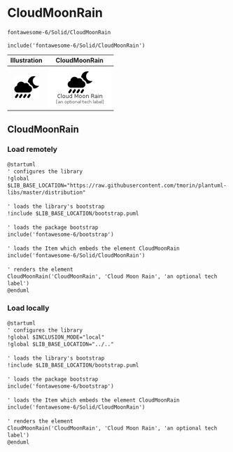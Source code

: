 # CloudMoonRain


```text
fontawesome-6/Solid/CloudMoonRain
```

```text
include('fontawesome-6/Solid/CloudMoonRain')
```



| Illustration | CloudMoonRain |
| :---: | :---: |
| ![illustration for Illustration](../../fontawesome-6/Solid/CloudMoonRain.png) | ![illustration for CloudMoonRain](../../fontawesome-6/Solid/CloudMoonRain.Local.png) |




## CloudMoonRain

### Load remotely
```plantuml
@startuml
' configures the library
!global $LIB_BASE_LOCATION="https://raw.githubusercontent.com/tmorin/plantuml-libs/master/distribution"

' loads the library's bootstrap
!include $LIB_BASE_LOCATION/bootstrap.puml

' loads the package bootstrap
include('fontawesome-6/bootstrap')

' loads the Item which embeds the element CloudMoonRain
include('fontawesome-6/Solid/CloudMoonRain')

' renders the element
CloudMoonRain('CloudMoonRain', 'Cloud Moon Rain', 'an optional tech label')
@enduml
```

### Load locally
```plantuml
@startuml
' configures the library
!global $INCLUSION_MODE="local"
!global $LIB_BASE_LOCATION="../.."

' loads the library's bootstrap
!include $LIB_BASE_LOCATION/bootstrap.puml

' loads the package bootstrap
include('fontawesome-6/bootstrap')

' loads the Item which embeds the element CloudMoonRain
include('fontawesome-6/Solid/CloudMoonRain')

' renders the element
CloudMoonRain('CloudMoonRain', 'Cloud Moon Rain', 'an optional tech label')
@enduml
```

